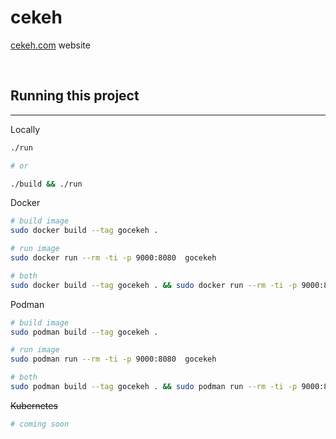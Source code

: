 # cekeh

[cekeh.com](http://cekeh.com) website

<br />

## Running this project

---

Locally
```bash
./run

# or

./build && ./run
```

Docker
```bash
# build image
sudo docker build --tag gocekeh .

# run image
sudo docker run --rm -ti -p 9000:8080  gocekeh

# both
sudo docker build --tag gocekeh . && sudo docker run --rm -ti -p 9000:8080  gocekeh
```

Podman
```bash
# build image
sudo podman build --tag gocekeh .

# run image
sudo podman run --rm -ti -p 9000:8080  gocekeh

# both
sudo podman build --tag gocekeh . && sudo podman run --rm -ti -p 9000:8080  gocekeh
```

~~Kubernetes~~
```bash
# coming soon
```